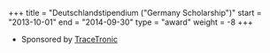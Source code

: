 +++
title = "Deutschlandstipendium (\"Germany Scholarship\")"
start = "2013-10-01"
end = "2014-09-30"
type = "award"
weight = -8
+++

* Sponsored by [TraceTronic](http://www.tracetronic.de/)
